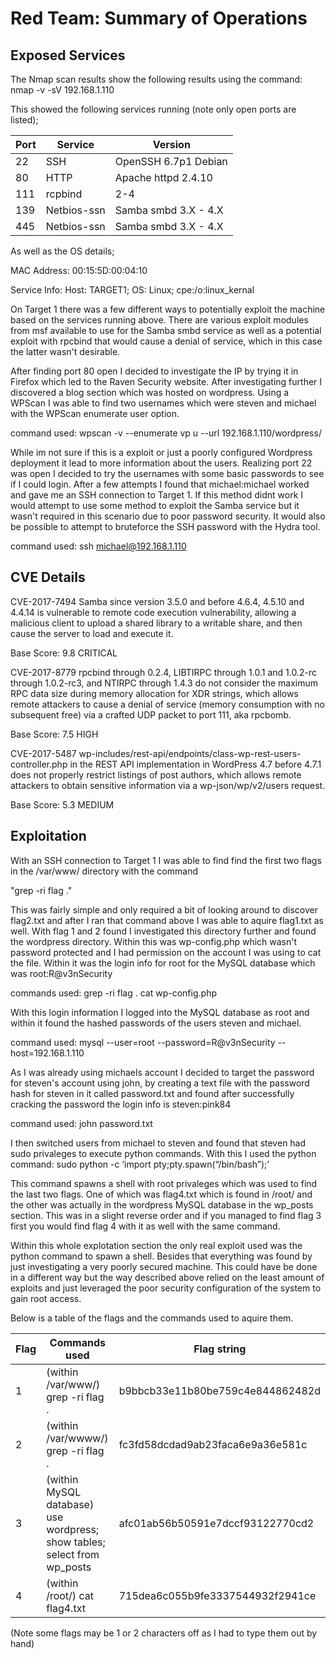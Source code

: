﻿# Red Team: Summary of Operations

## Exposed Services

The Nmap scan results show the following results using the command: nmap -v -sV 192.168.1.110

This showed the following services running (note only open ports are listed);


| Port 	| Service     	| Version              	|
|------	|-------------	|----------------------	|
| 22   	| SSH         	| OpenSSH 6.7p1 Debian 	|
| 80   	| HTTP        	| Apache httpd 2.4.10  	|
| 111  	| rcpbind     	| 2-4                  	|
| 139  	| Netbios-ssn 	| Samba smbd 3.X - 4.X 	|
| 445  	| Netbios-ssn 	| Samba smbd 3.X - 4.X 	|

As well as the OS details;

MAC Address: 00:15:5D:00:04:10

Service Info: Host: TARGET1; OS: Linux; cpe:/o:linux\_kernal

On Target 1 there was a few different ways to potentially exploit the machine based on the services running above. There are various exploit modules from msf available to use for the Samba smbd service as well as a potential exploit with rpcbind that would cause a denial of service, which in this case the latter wasn't desirable.

After finding port 80 open I decided to investigate the IP by trying it in Firefox which led to the Raven Security website. After investigating further I discovered a blog section which was hosted on wordpress. Using a WPScan I was able to find two usernames which were steven and michael with the WPScan enumerate user option.

command used: wpscan -v --enumerate vp u --url 192.168.1.110/wordpress/



While im not sure if this is a exploit or just a poorly configured Wordpress deployment it lead to more information about the users. Realizing port 22 was open I decided to try the usernames with some basic passwords to see if I could login. After a few attempts I found that michael:michael worked and gave me an SSH connection to Target 1. If this method didnt work I would attempt to use some method to exploit the Samba service but it wasn't required in this scenario due to poor password security. It would also be possible to attempt to bruteforce the SSH password with the Hydra tool.

command used: ssh michael@192.168.1.110

## CVE Details

CVE-2017-7494 Samba since version 3.5.0 and before 4.6.4, 4.5.10 and 4.4.14 is vulnerable to remote code execution vulnerability, allowing a malicious client to upload a shared library to a writable share, and then cause the server to load and execute it.

Base Score:  9.8 CRITICAL

CVE-2017-8779 rpcbind through 0.2.4, LIBTIRPC through 1.0.1 and 1.0.2-rc through 1.0.2-rc3, and NTIRPC through 1.4.3 do not consider the maximum RPC data size during memory allocation for XDR strings, which allows remote attackers to cause a denial of service (memory consumption with no subsequent free) via a crafted UDP packet to port 111, aka rpcbomb.

Base Score:  7.5 HIGH

CVE-2017-5487 wp-includes/rest-api/endpoints/class-wp-rest-users-controller.php in the REST API implementation in WordPress 4.7 before 4.7.1 does not properly restrict listings of post authors, which allows remote attackers to obtain sensitive information via a wp-json/wp/v2/users request.

Base Score:  5.3 MEDIUM

## Exploitation

With an SSH connection to Target 1 I was able to find find the first two flags in the /var/www/ directory with the command

"grep -ri flag ."

This was fairly simple and only required a bit of looking around to discover flag2.txt and after I ran that command above I was able to aquire flag1.txt as well. With flag 1 and 2 found I investigated this directory further and found the wordpress directory. Within this was wp-config.php which wasn't password protected and I had permission on the account I was using to cat the file. Within it was the login info for root for the MySQL database which was root:R@v3nSecurity

commands used: grep -ri flag .
               cat wp-config.php

With this login information I logged into the MySQL database as root and within it found the hashed passwords of the users
steven and michael.

command used: mysql --user=root --password=R@v3nSecurity --host=192.168.1.110

As I was already using michaels account I decided to target the password for steven's account using john, by creating a text file with the password hash for steven in it called password.txt and found after successfully cracking the password the login info is steven:pink84

command used: john password.txt

I then switched users from michael to steven and found that steven had sudo privaleges to execute python commands. With this I used the python command: 
sudo python -c ‘import pty;pty.spawn(“/bin/bash”);’

This command spawns a shell with root privaleges which was used to find the last two flags. One of which was flag4.txt which is found in /root/ and the other was actually in the wordpress MySQL database in the wp_posts section. This was in a slight reverse order and if you managed to find flag 3 first you would find flag 4 with it as well with the same command.

Within this whole explotation section the only real exploit used was the python command to spawn a shell. Besides that everything was found by just investigating a very poorly secured machine. This could have be done in a different way but the way described above relied on the least amount of exploits and just leveraged the poor security configuration of the system to gain root access.

Below is a table of the flags and the commands used to aquire them.

| Flag 	| Commands used                                                              	| Flag string                      	|
|------	|-----------------------------------------------------------------------------|----------------------------------	|
| 1    	| (within /var/www/) grep -ri flag .                                         	| b9bbcb33e11b80be759c4e844862482d 	|
| 2    	| (within /var/wwww/) grep -ri flag .                                        	| fc3fd58dcdad9ab23faca6e9a36e581c 	|
| 3    	| (within MySQL database) use wordpress; show tables; select from wp_posts    | afc01ab56b50591e7dccf93122770cd2 	|
| 4    	| (within /root/) cat flag4.txt	                                              | 715dea6c055b9fe3337544932f2941ce 	|

(Note some flags may be 1 or 2 characters off as I had to type them out by hand)



















